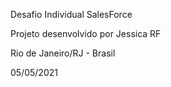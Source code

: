 <p>Desafio Individual SalesForce</p>
<p>Projeto desenvolvido por Jessica RF</p>
<p>Rio de Janeiro/RJ - Brasil</p>

<p>05/05/2021</p>
